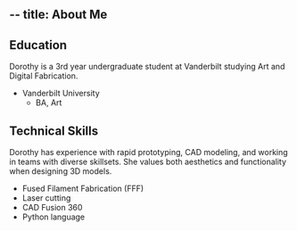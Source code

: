 --
title: About Me
--

## Education

Dorothy is a 3rd year undergraduate student at Vanderbilt studying Art and Digital Fabrication.

* Vanderbilt University
  * BA, Art

## Technical Skills

Dorothy has experience with rapid prototyping, CAD modeling, and working in teams with diverse skillsets. She values both aesthetics and functionality when designing 3D models. 

* Fused Filament Fabrication (FFF)
* Laser cutting
* CAD Fusion 360
* Python language

